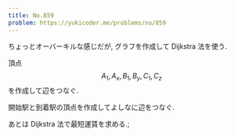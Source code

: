 ```yaml
---
title: No.859
problem: https://yukicoder.me/problems/no/859
---
```

ちょっとオーバーキルな感じだが, グラフを作成して Dijkstra 法を使う.

頂点 $$ A_1, A_x, B_1, B_y, C_1, C_z $$ を作成して辺をつなぐ.

開始駅と到着駅の頂点を作成してよしなに辺をつなぐ.

あとは Dijkstra 法で最短運賃を求める.;
